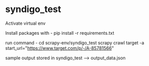 # syndigo_test

Activate virtual env

Install packages with -
    pip install -r requirements.txt

run command - 
    cd scrapy-env/syndigo_test
    scrapy crawl target -a start_url="https://www.target.com/p/-/A-85781566"

sample output stored in syndigo_test --> output_data.json
